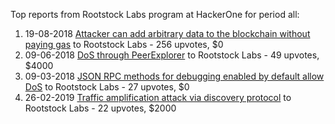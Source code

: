 Top reports from Rootstock Labs program at HackerOne for period all:

1. 19-08-2018 [Attacker can add arbitrary data to the blockchain without paying gas](https://hackerone.com/reports/396954) to Rootstock Labs - 256 upvotes, $0
2. 09-06-2018 [DoS through PeerExplorer](https://hackerone.com/reports/363636) to Rootstock Labs - 49 upvotes, $4000
3. 09-03-2018 [JSON RPC methods for debugging enabled by default allow DoS](https://hackerone.com/reports/324021) to Rootstock Labs - 27 upvotes, $0
4. 26-02-2019 [Traffic amplification attack via discovery protocol](https://hackerone.com/reports/502207) to Rootstock Labs - 22 upvotes, $2000
